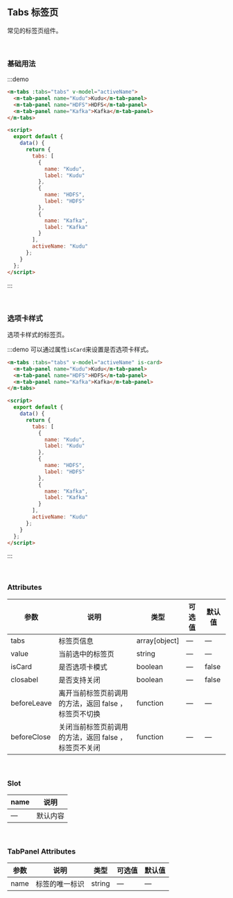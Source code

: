## Tabs 标签页

常见的标签页组件。

<br />

### 基础用法

:::demo

```html
<m-tabs :tabs="tabs" v-model="activeName">
  <m-tab-panel name="Kudu">Kudu</m-tab-panel>
  <m-tab-panel name="HDFS">HDFS</m-tab-panel>
  <m-tab-panel name="Kafka">Kafka</m-tab-panel>
</m-tabs>

<script>
  export default {
    data() {
      return {
        tabs: [
          {
            name: "Kudu",
            label: "Kudu"
          },
          {
            name: "HDFS",
            label: "HDFS"
          },
          {
            name: "Kafka",
            label: "Kafka"
          }
        ],
        activeName: "Kudu"
      };
    }
  };
</script>
```

:::

<br />

### 选项卡样式

选项卡样式的标签页。

:::demo 可以通过属性`isCard`来设置是否选项卡样式。

```html
<m-tabs :tabs="tabs" v-model="activeName" is-card>
  <m-tab-panel name="Kudu">Kudu</m-tab-panel>
  <m-tab-panel name="HDFS">HDFS</m-tab-panel>
  <m-tab-panel name="Kafka">Kafka</m-tab-panel>
</m-tabs>

<script>
  export default {
    data() {
      return {
        tabs: [
          {
            name: "Kudu",
            label: "Kudu"
          },
          {
            name: "HDFS",
            label: "HDFS"
          },
          {
            name: "Kafka",
            label: "Kafka"
          }
        ],
        activeName: "Kudu"
      };
    }
  };
</script>
```

:::

<br />

### Attributes

| 参数        | 说明                                                  | 类型          | 可选值 | 默认值 |
| ----------- | ----------------------------------------------------- | ------------- | ------ | ------ |
| tabs        | 标签页信息                                            | array[object] | —      | —      |
| value       | 当前选中的标签页                                      | string        | —      | —      |
| isCard      | 是否选项卡模式                                        | boolean       | —      | false  |
| closabel    | 是否支持关闭                                          | boolean       | —      | false  |
| beforeLeave | 离开当前标签页前调用的方法，返回 false ，标签页不切换 | function      | —      | —      |
| beforeClose | 关闭当前标签页前调用的方法，返回 false ，标签页不关闭 | function      | —      | —      |

<br />

### Slot

| name | 说明     |
| ---- | -------- |
| —    | 默认内容 |

<br />

### TabPanel Attributes

| 参数 | 说明           | 类型   | 可选值 | 默认值 |
| ---- | -------------- | ------ | ------ | ------ |
| name | 标签的唯一标识 | string | —      | —      |
